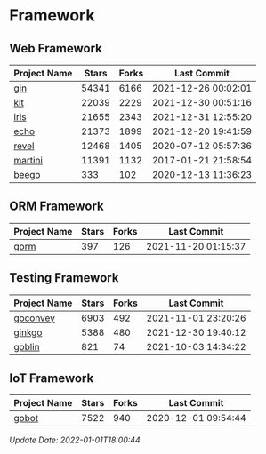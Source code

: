 # Framework

## Web Framework
| Project Name | Stars | Forks | Last Commit |
| ------------ | ----- | ----- | ----------- |
| [gin](https://github.com/gin-gonic/gin) | 54341 | 6166 | 2021-12-26 00:02:01 |
| [kit](https://github.com/go-kit/kit) | 22039 | 2229 | 2021-12-30 00:51:16 |
| [iris](https://github.com/kataras/iris) | 21655 | 2343 | 2021-12-31 12:55:20 |
| [echo](https://github.com/labstack/echo) | 21373 | 1899 | 2021-12-20 19:41:59 |
| [revel](https://github.com/revel/revel) | 12468 | 1405 | 2020-07-12 05:57:36 |
| [martini](https://github.com/go-martini/martini) | 11391 | 1132 | 2017-01-21 21:58:54 |
| [beego](https://github.com/astaxie/beego) | 333 | 102 | 2020-12-13 11:36:23 |

## ORM Framework
| Project Name | Stars | Forks | Last Commit |
| ------------ | ----- | ----- | ----------- |
| [gorm](https://github.com/jinzhu/gorm) | 397 | 126 | 2021-11-20 01:15:37 |

## Testing Framework
| Project Name | Stars | Forks | Last Commit |
| ------------ | ----- | ----- | ----------- |
| [goconvey](https://github.com/smartystreets/goconvey) | 6903 | 492 | 2021-11-01 23:20:26 |
| [ginkgo](https://github.com/onsi/ginkgo) | 5388 | 480 | 2021-12-30 19:40:12 |
| [goblin](https://github.com/franela/goblin) | 821 | 74 | 2021-10-03 14:34:22 |

## IoT Framework
| Project Name | Stars | Forks | Last Commit |
| ------------ | ----- | ----- | ----------- |
| [gobot](https://github.com/hybridgroup/gobot) | 7522 | 940 | 2020-12-01 09:54:44 |

*Update Date: 2022-01-01T18:00:44*